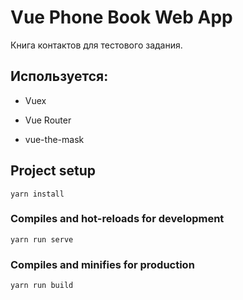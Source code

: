 # Vue Phone Book Web App

Книга контактов для тестового задания.

## Используется:

* Vuex

* Vue Router

* vue-the-mask

## Project setup
```
yarn install
```

### Compiles and hot-reloads for development
```
yarn run serve
```

### Compiles and minifies for production
```
yarn run build
```
